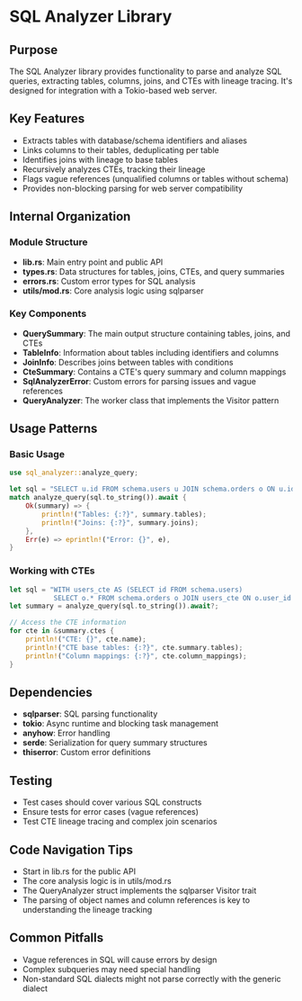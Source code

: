 # SQL Analyzer Library

## Purpose
The SQL Analyzer library provides functionality to parse and analyze SQL queries, extracting tables, columns, joins, and CTEs with lineage tracing. It's designed for integration with a Tokio-based web server.

## Key Features
- Extracts tables with database/schema identifiers and aliases
- Links columns to their tables, deduplicating per table
- Identifies joins with lineage to base tables
- Recursively analyzes CTEs, tracking their lineage
- Flags vague references (unqualified columns or tables without schema)
- Provides non-blocking parsing for web server compatibility

## Internal Organization

### Module Structure
- **lib.rs**: Main entry point and public API
- **types.rs**: Data structures for tables, joins, CTEs, and query summaries
- **errors.rs**: Custom error types for SQL analysis
- **utils/mod.rs**: Core analysis logic using sqlparser

### Key Components
- **QuerySummary**: The main output structure containing tables, joins, and CTEs
- **TableInfo**: Information about tables including identifiers and columns
- **JoinInfo**: Describes joins between tables with conditions
- **CteSummary**: Contains a CTE's query summary and column mappings
- **SqlAnalyzerError**: Custom errors for parsing issues and vague references
- **QueryAnalyzer**: The worker class that implements the Visitor pattern

## Usage Patterns

### Basic Usage
```rust
use sql_analyzer::analyze_query;

let sql = "SELECT u.id FROM schema.users u JOIN schema.orders o ON u.id = o.user_id";
match analyze_query(sql.to_string()).await {
    Ok(summary) => {
        println!("Tables: {:?}", summary.tables);
        println!("Joins: {:?}", summary.joins);
    },
    Err(e) => eprintln!("Error: {}", e),
}
```

### Working with CTEs
```rust
let sql = "WITH users_cte AS (SELECT id FROM schema.users) 
           SELECT o.* FROM schema.orders o JOIN users_cte ON o.user_id = users_cte.id";
let summary = analyze_query(sql.to_string()).await?;

// Access the CTE information
for cte in &summary.ctes {
    println!("CTE: {}", cte.name);
    println!("CTE base tables: {:?}", cte.summary.tables);
    println!("Column mappings: {:?}", cte.column_mappings);
}
```

## Dependencies
- **sqlparser**: SQL parsing functionality
- **tokio**: Async runtime and blocking task management
- **anyhow**: Error handling
- **serde**: Serialization for query summary structures
- **thiserror**: Custom error definitions

## Testing
- Test cases should cover various SQL constructs
- Ensure tests for error cases (vague references)
- Test CTE lineage tracing and complex join scenarios

## Code Navigation Tips
- Start in lib.rs for the public API
- The core analysis logic is in utils/mod.rs
- The QueryAnalyzer struct implements the sqlparser Visitor trait
- The parsing of object names and column references is key to understanding the lineage tracking

## Common Pitfalls
- Vague references in SQL will cause errors by design
- Complex subqueries may need special handling
- Non-standard SQL dialects might not parse correctly with the generic dialect